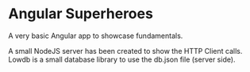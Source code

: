 # Angular Superheroes

A very basic Angular app to showcase fundamentals.

A small NodeJS server has been created to show the HTTP Client calls.
Lowdb is a small database library to use the db.json file (server side).
